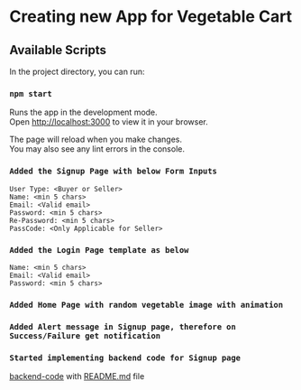 # Creating new App for Vegetable Cart

## Available Scripts

In the project directory, you can run:

### `npm start`

Runs the app in the development mode.\
Open [http://localhost:3000](http://localhost:3000) to view it in your browser.

The page will reload when you make changes.\
You may also see any lint errors in the console.

### `Added the Signup Page with below Form Inputs`

```
User Type: <Buyer or Seller>
Name: <min 5 chars>
Email: <Valid email>
Password: <min 5 chars>
Re-Password: <min 5 chars>
PassCode: <Only Applicable for Seller>
```

### `Added the Login Page template as below`

```
Name: <min 5 chars>
Email: <Valid email>
Password: <min 5 chars>
```

### `Added Home Page with random vegetable image with animation`

### `Added Alert message in Signup page, therefore on Success/Failure get notification`

### `Started implementing backend code for Signup page`

[backend-code](https://github.com/prashantpateldixoninfo/MyLearning/tree/main/ReactJS_Project/MERN_VegCart_Project/veg-cart/backend) with [README.md](https://github.com/prashantpateldixoninfo/MyLearning/blob/main/ReactJS_Project/MERN_VegCart_Project/veg-cart/backend/README.md) file
